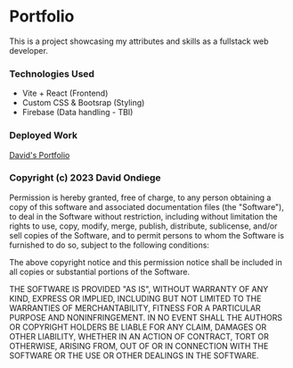 # Portfolio

This is a project showcasing my attributes and skills as a fullstack web developer.

### Technologies Used

- Vite + React (Frontend)
- Custom CSS & Bootsrap (Styling)
- Firebase (Data handling - TBI)

### Deployed Work
[David's Portfolio](https://davidondiege.pages.dev/)

### Copyright (c) 2023 David Ondiege

Permission is hereby granted, free of charge, to any person obtaining
a copy of this software and associated documentation files (the
"Software"), to deal in the Software without restriction, including
without limitation the rights to use, copy, modify, merge, publish,
distribute, sublicense, and/or sell copies of the Software, and to
permit persons to whom the Software is furnished to do so, subject to
the following conditions:

The above copyright notice and this permission notice shall be
included in all copies or substantial portions of the Software.

THE SOFTWARE IS PROVIDED "AS IS", WITHOUT WARRANTY OF ANY KIND,
EXPRESS OR IMPLIED, INCLUDING BUT NOT LIMITED TO THE WARRANTIES OF
MERCHANTABILITY, FITNESS FOR A PARTICULAR PURPOSE AND
NONINFRINGEMENT. IN NO EVENT SHALL THE AUTHORS OR COPYRIGHT HOLDERS BE
LIABLE FOR ANY CLAIM, DAMAGES OR OTHER LIABILITY, WHETHER IN AN ACTION
OF CONTRACT, TORT OR OTHERWISE, ARISING FROM, OUT OF OR IN CONNECTION
WITH THE SOFTWARE OR THE USE OR OTHER DEALINGS IN THE SOFTWARE.